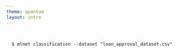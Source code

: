 ```yaml
---
theme: quantum
layout: intro
---
```


<pre><code>
                                                              
<text-typewriter duration="1500" delay="10">  $ mlnet classification --dataset "loan_approval_dataset.csv" </text-typewriter>
                                                              
</code></pre>